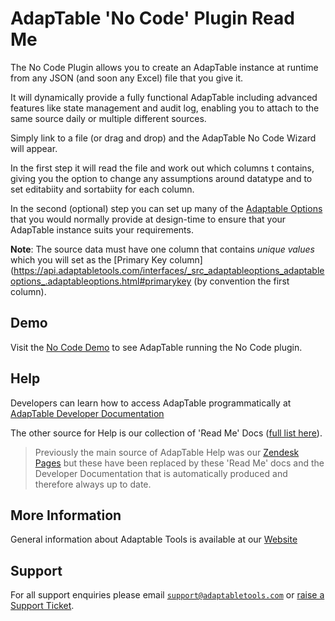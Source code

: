# AdapTable 'No Code' Plugin Read Me

The No Code Plugin allows you to create an AdapTable instance at runtime from any JSON (and soon any Excel) file that you give it.
 
It will dynamically provide a fully functional AdapTable including advanced features like state management and audit log, enabling you to attach to the same source daily or multiple different sources.
 
Simply link to a file (or drag and drop) and the AdapTable No Code Wizard will appear.

In the first step it will read the file and work out which columns t contains, giving you the option to change any assumptions around datatype and to set editabiity and sortabiity for each column.

In the second (optional) step you can set up many of the [Adaptable Options](https://api.adaptabletools.com/modules/_src_adaptableoptions_adaptableoptions_.html) that you would normally provide at design-time to ensure that your AdapTable instance suits your requirements.
         
**Note**: The source data must have one column that contains *unique values* which you will set as the [Primary Key column](https://api.adaptabletools.com/interfaces/_src_adaptableoptions_adaptableoptions_.adaptableoptions.html#primarykey (by convention the first column).

## Demo

Visit the [No Code Demo](https://demo.adaptabletools.com/admin/aggridnocodedemo) to see AdapTable running the No Code plugin.

## Help

Developers can learn how to access AdapTable programmatically at [AdapTable Developer Documentation](https://api.adaptabletools.com) 

The other source for Help is our collection of 'Read Me' Docs ([full list here](https://github.com/AdaptableTools/adaptable/blob/master/packages/adaptable/readme/readme-list.md)).

> Previously the main source of AdapTable Help was our [Zendesk Pages](https://adaptabletools.zendesk.com/hc/en-us/articles/360007083017-Help-) but these have been replaced by these 'Read Me' docs and the Developer Documentation that is automatically produced and therefore always up to date.

## More Information

General information about Adaptable Tools is available at our [Website](http://www.adaptabletools.com) 

## Support

For all support enquiries please email [`support@adaptabletools.com`](mailto:support@adaptabletools.com) or [raise a Support Ticket](https://adaptabletools.zendesk.com/hc/en-us/requests/new).
